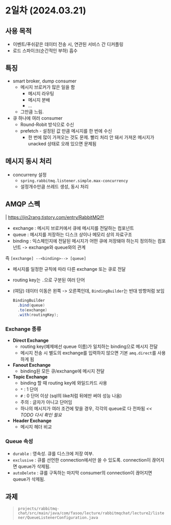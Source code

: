 # 2일차 (2024.03.21)

## 사용 목적

- 이벤트/푸쉬같은 데이터 전송 시, 연관된 서비스 간 디커플링
- 로드 스파이크(순간적인 부하) 흡수

## 특징

- smart broker, dump consumer
  - 메시지 브로커가 많은 일을 함
    - 메시지 라우팅
    - 메시지 분배
    - ...
  - 그만큼 느림.
- 큐 하나에 여러 consumer
  - Round-Robit 방식으로 수신
  - prefetch - 설정된 값 만큼 메시지를 한 번에 수신
    - 한 번에 많이 가져오는 것도 문제. 빨리 처리 안 돼서 가져온 메시지가 unacked 상태로 오래 있으면 문제됨

## 메시지 동시 처리

- concurreny 설정
  - `spring.rabbitmq.listener.simple.max-concurrency`
  - 설정개수만큼 쓰레드 생성, 동시 처리

## AMQP 스펙

| https://jin2rang.tistory.com/entry/RabbitMQ란

- exchange : 메시지 브로커에서 큐에 메시지를 전달하는 컴포넌트
- queue : 메시지를 저장하는 디스크 상이나 메모리 상의 자료구조
- binding : 익스체인지에 전달된 메시지가 어떤 큐에 저장돼야 하는지 정의하는 컴포넌트 -> exchange와 queue와의 관계

즉 `[exchange] --<binding>--> [queue]`

- 메시지를 일정한 규칙에 따라 다른 exchange 또는 큐로 전달
- routing key는 `.`으로 구분된 여러 단어
- (여담) 데이터 이동은 왼쪽 -> 오른쪽인데, `BindingBuilder`는 반대 방향처럼 보임

  ```java
  BindingBuilder
    .bind(queue)
    .to(exchange)
    .with(routingKey);
  ```

### Exchange 종류

- **Direct Exchange**
  - routing key(예제에선 queue 이름)가 일치하는 binding으로 메시지 전달
  - 메시지 전송 시 별도의 exchange를 입력하지 않으면 기본 `amq.direct`를 사용하게 됨
- **Fanout Exchange**
  - binding된 모든 큐/exchange에 메시지 전달
- **Topic Exchange**
  - binding 할 때 routing key에 와일드카드 사용
  - `*` : 1 단어
  - `#` : 0 단어 이상 (sql의 like처럼 뒤에만 써야 성능 나옴)
  - 주의 : 글자가 아니고 단어임
  - 하나의 메시지가 여러 조건에 맞을 경우, 각각의 queue로 다 전파됨 _<< TODO 다시 확인 필요_
- **Header Exchange**
  - 메시지 헤더 비교

### Queue 속성

- `durable` : 영속성. 큐를 디스크에 저장 여부.
- `exclusive` : 큐를 선언한 connection에서만 쓸 수 있도록. connection이 끊어지면 queue가 삭제됨.
- `autoDelete` : 큐를 구독하는 마지막 consumer의 connection이 끊어지면 queue가 삭제됨.

## 과제

> `projects/rabbitmq-chat/src/main/java/com/fasoo/lecture/rabbitmqchat/lecture2/listener/QueueListenerConfiguration.java`
